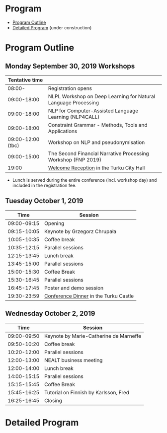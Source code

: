 # Program 

* [Program Outline](#outline)
* [Detailed Program](#details) (under construction)

# <a name="outline"></a>Program Outline

## Monday September 30, 2019 Workshops


| Tentative time  |  |
| ------------- | ------------- |
| 08:00- | Registration opens |
| 09:00-18:00 | NLPL Workshop on Deep Learning for Natural Language Processing  |
| 09:00-18:00  | NLP for Computer-Assisted Language Learning (NLP4CALL)  |
| 09:00-18:00  | Constraint Grammar - Methods, Tools and Applications |
| 09:00-12:00 (tbc)  | Workshop on NLP and pseudonymisation  |
| 09:00-15:00  | The Second Financial Narrative Processing Workshop (FNP 2019)  |
| 19:00 | [Welcome Reception](https://nodalida2019.org/social.html) in the Turku City Hall |


* Lunch is served during the entire conference (incl. workshop day) and included in the registration fee.


## Tuesday October 1, 2019

| Time  | Session |
| ------------- | ------------- |
| 09:00-09:15  | Opening |
| 09:15-10:05  | Keynote by Grzegorz Chrupała | 
| 10:05-10:35  | Coffee break |
| 10:35-12:15  | Parallel sessions |
| 12:15-13:45  | Lunch break |
| 13:45-15:00  | Parallel sessions |
| 15:00-15:30  | Coffee Break |
| 15:30-16:45 | Parallel sessions |
| 16:45-17:45 | Poster and demo session |
| 19:30-23:59 | [Conference Dinner](https://nodalida2019.org/social.html) in the Turku Castle |

## Wednesday October 2, 2019

| Time  | Session |
| ------------- | ------------- |
| 09:00-09:50  | Keynote by Marie-Catherine de Marneffe | 
| 09:50-10:20  | Coffee break |
| 10:20-12:00  | Parallel sessions |
| 12:00-13:00 | NEALT business meeting | 
| 12:00-14:00 | Lunch break |
| 14:00-15:15  | Parallel sessions |
| 15:15-15:45 | Coffee Break |
| 15:45-16:25 | Tutorial on Finnish by Karlsson, Fred |
| 16:25-16:45 | Closing |


# <a name="details"></a>Detailed Program
